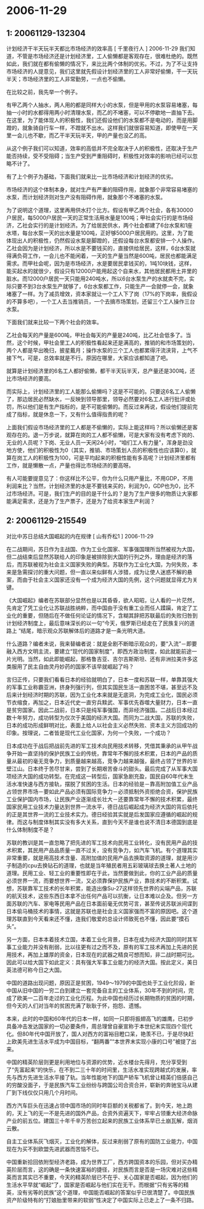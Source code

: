# 2006-11-29

## 1: 20061129-132304

计划经济干半天玩半天都比市场经济的效率高    [ 千里夜行人 ] 2006-11-29    我们知道，不管是市场经济还是计划经济里，工人偷懒都是客观存在，很难杜绝的。既然如此，我们就在都有偷懒的情况下，来比比两个体制的优劣。不过，为了不让支持市场经济的人提意见，我们这里就先假设计划经济里的工人非常好偷懒，干一天玩半天；市场经济里的工人非常勤劳，一点也不偷懒。

在比较之前，我先举一个例子。

有甲乙两个人抽水，两人用的都是同样大小的水泵，但是甲用的水泵容易堵塞，每抽一小时的水都得用两小时清理水泵，而乙的不堵塞，可以不停歇地一直抽下去。在这里，为了能体现人的积极性，我们还假设他们的水泵都不是电动的，而是用脚蹬的，就象骑自行车一样，不蹬就不出水。这样我们就很容易知道，即使甲在一天里一会儿也不歇，而乙干半天玩半天，甲的产量也没乙的高。

从这个例子我们可以知道，效率的高低并不完全取决于人的积极性，还取决于生产能否持续，受不受阻碍；当生产受到严重阻碍时，积极性对效率的影响已经可以忽略不计了。

有了上个例子为基础，下面我们就来比一比市场经济和计划经济的优劣。

市场经济的这个体制本身，就对生产有严重的阻碍作用，就象那个非常容易堵塞的水泵，而计划经济则对生产没有阻碍作用，就象那个不堵塞的水泵。

为了说明这个道理，这里再用供水打个比方。假设有甲乙两个社会，各有30000户居民，每5000户居民一天的正常生活用水量是100吨；甲社会实行的是市场经济，乙社会实行的是计划经济。为了给居民供水，两个社会都建了6台水泵和1座水塔，每台水泵一天的出水量是100吨，正好够5000户居民用的。这里，为了能体现出人的积极性，仍然假设水泵是脚蹬的，还假设每台水泵都安排一个人操作。乙社会因为是计划经济，所以水是不要钱买的，直接供给居民，这样，6台水泵就得满负荷工作，一会儿也不能闲着，一天的生产量当然是600吨，居民也都能满足需求。而甲社会呢，因为是市场经济，水是要居民拿钱买的，1吨10块钱，这样，能买起水的就很少，假设只有12000户能用起这个自来水，其他居民都用土井里的脏水。而12000户居民一天只能用240吨水，所以6台水泵生产的水就卖不完，实际只要不到3台水泵生产就够了，6台水泵都工作，只能生产一会就停一会，就象堵塞了一样。为了减员增效，资本家就让一个工人下了岗（17%的下岗率，我假设的不算多吧），一个工人去当推销员，一个去搞市场策划，还留三个工人操作三台水泵。

下面我们就来比较一下两个社会的效率。

乙社会每天的产量是600吨，甲社会每天的产量是240吨，比乙社会低多了。当然，这个时候，甲社会里工人的积极性看起来还是满高的，推销的和市场策划的，两个人都是早出晚归，披星戴月；操作水泵的三个工人也都累得汗流浃背，上气不接下气，可是，总效率就是不行。原因在哪里，大家应该都知道了吧。

就算是计划经济里的6名工人都好偷懒，都干半天玩半天，总产量还是300吨，还比市场经济的要高。

而实际上，计划经济里的工人能那么偷懒吗？这是不可能的。只要这6名工人偷懒了，那边居民必然缺水，一反映到领导那里，领导必然要对6名工人进行批评或处罚，所以他们是有生产指标的，是不可能偷懒的。而反过来再说，假设他们提前完成了指标，就是休息一下，又有什么值得指责的呢？

上面我们假设市场经济里的工人都是不偷懒的，实际上能这样吗？所以偷懒还是客观存在的。退一万步说，就算在岗的工人都不偷懒，可是大家有没有考虑下岗的、无业的人员呢？下岗、无业人员一天闲24小时，“咱们工人有力量”，浑身是劲没地方使，他们的积极性为0（其实，推销、市场策划人员的积极性也应该算0），就算在岗工人的积极性为100，可是平均起来的积极性能有多高呢？计划经济里都有工作，就是懒散一点，产量也得比市场经济的要高呀。

有人可能要提意见了：你这样比不公平，你为什么只用产量比，不用GDP，不用利润来比？当然，计划经济里的水是不要钱来买的，利润为0，GDP也为0，比不过市场经济。可是，我们生产的目的是干什么的？是为了生产很多的物质让大家都能满足需求，还是为了生产票子，还是为了给资本家生产利润？

## 2: 20061129-215549

对比中苏日总结大国崛起的内在规律    [ 山有乔松1 ] 2006-11-29

在二战期间，苏日作为主战国、作为工业化国家、军事强国理所当然被视为大国，但二战结束后显然苏联给人的印象是被排除到大国的行列之外，理由是经济的落后，而苏联被视为社会主义国家失败的典型。苏联作为工业化大国，为何失败，本来是急需探讨的重大问题，但一直以来似鲜有人涉猎，成为让使人迷惑不解的悬案，而由于社会主义国家还没有一个成为经济大国的先例，这个问题就显得尤为关键。

《大国崛起》编者在苏联部分显然也是以其昏昏，欲人昭昭，让人看的一片茫然，先肯定了凭工业化让苏联战胜纳粹，而中国由于没有重工业而任人蹂躏，肯定了工业化的重要，但随后在不做任何论证的情况下，含糊其辞把苏联最后的失败归咎到计划经济制度上，最后意味深长的以一句“今天，俄罗斯已经走在了民族复兴的道路上 ”结尾，暗示观众苏联解体后的道路才是一条光明大道。

什么道路？编者未说，我来替编者说：就是全剧不断暗示观众的，要“入流”－即要融入西方文明主流，要建立“现代的国家制度”，即西方政治制度，如此就能前途一片光明。当然，如此即能崛起，那格鲁吉亚、吉尔吉斯斯坦、还有非洲拉美许多这类服用了民主自由灵丹妙药的国家不该早就崛起了吗？

言归正传，只要我们看看日本的经验就明白了，日本一度和苏联一样，单靠其强大的军事工业称霸亚洲，挤身列强行列，但其实国民生活一直困苦不堪，甚至远不及后来计划经济时期的苏联，因为工业化本来就是无底洞，为完成工业化，国民必须节衣缩食，再加之，日本近代史一直穷兵黩武、军事优先吞噬大量财力，日本一直是贫穷国家。因此二战前，日本只是纯军事强国，而非经济强国。二战后日本经过数十年努力，成功转型为仅次于美国的经济大国。而同为二战大国，苏联的失败，日本的成功形成鲜明对比，表面上给人以社会主义必然失败、资本主义方回成功的印象。按理说，二者皆是现代工业化国家，为何一个失败，一个成功？

日本成功在于战后把战前先进的军工技术向民用技术转移，凭借其秉承的从甲午战争开始一直坚持的保护民族工业的传统，靠常年不懈的技术积累，日本的产品的质量从最初的毫无竞争力，到质量越来越高，竞争力越来越强，最终占领了世界的半壁江山。日本终于苦尽甘来，尝到了长期艰苦奋斗的甜头。最后完成了从军事大国项经济大国的成功转型。在完成这一转型后，国家急剧充盈，国民自60年代末生活水准快速与西方接轨，摆脱了贫困的生活。日本的经验是－靠高附加值工业产品占领世界市场－要如此产品必须有国际竞争力－必须抵制外资拒绝合资，保护民族工业保护国内市场，让民族产业逐渐成长壮大－还要靠常年不懈的技术积累，最终国家民用工业技术力量达到世界一流水平，德日战后崛起成为经济大国的背后依托的正是其世界一流的工业技术实力。德日经验其实就是后发国家应遵循的崛起的规律。而这与制度体制其实没有多大关系，直到今天不是谁也说不清日本德国到底是什么体制制度不是？

苏联的教训是其一直忽略了把先进的军工技术向民用工业转化，没有民用产品的技术积累，其民用产品品质量一直不过关，没有竞争力，如汽车飞机。有个道理其实非常重要，就是用高技术含量、高附加值的民用产品去换取资源的道理，就是用沙子制造的cpu去换钻石的道理，也就是当年殖民者用五彩玻璃球去换土著人土地的道理。民用工业、轻工业的重要性即在于此，当然要做到此，你的工业产品的质量必须世界一流，而要想世界一流，又必须靠保护民族产业，靠技术的不断积累。试想，苏联靠军工技术的长年积累，能造出像Su-27这样领先世界的尖端产品，苏联的航天技术，这些东西日本拿不出任何产品可以抗衡，让日本难以企及。但另一方面苏联的汽车、家电等民用产品在日本面前毫无优势可言，甚至传说苏联派间谍到日本偷马桶技术的事情，这就是苏联也是社会主义国家强而不富的原因吧。这个道理苏联直到今天看来还不懂，连我们敬爱的总设计师致死也不懂，因此要“摸石头”。

另一方面，日本本着技术立国，本着工业化背景，日本在成为经济大国的同时其军事工业能力并没有削弱，比以往更有过之而不及，原有的军工技术再加上先进的民用技术，再加上雄厚的资金，日本现在的武器之精良可想而知，非二战时期可比。因此可以给大国下如此定义：具有强大军事工业能力的经济大国。按此定义，美日英法德可称今日之大国。

中国的道路出现问题，原因正是贫困，1949～1979的中国也处于工业化阶段，新中国从旧中国的一穷二白到建立一套完备自主的工业体系，30年不到的时间，完成了欧美一二百年走过的工业化历程。为此中国也经历过长期物质的贫困的时期，但今天的人们对当年的贫困充满了耿耿于怀，抱怨、遗憾。

本来，此时的中国和60年代的日本一样，如同一只即将振翅高飞的雄鹰，已初步具备冲击发达国家的一切必要条件，周总理曾自豪宣称于本世纪末实现四个现代化。但80年代中国开放了，国人对西方的富裕目瞪口呆，艳羡不已，于是尽快赶上欧美先进生活水平成为中国目标，“翻两番”“本世界末实现小康的口号”被提了出来。

中国的精英阶层则更是利用地位与资源的优势，近水楼台先得月，充分享受到了“先富起来”的快乐，在不到二三十年的时间里，生活水准实现跨越式的发展，率先与西方先进生活水平接了轨。当年性能地下的国产轿车飞机曾让精英们倍感自己的穷酸没面子，于是民族汽车工业纷纷与跨国公司合资合并，崭新的奔驰宝马从建厂到下线仅仅只用几个月时间。

西方汽车巨头在迅速占领中国市场的同时年巨额的关税都省了。到今天，地上跑的，天上飞的无一不是先进的国外产品，合资外资遍天下，牢牢占领重大经济命脉产业的前五位。建国三十年千辛万苦创立起来的民族工业体系早已土崩瓦解，烟消云散。

自主工业体系灰飞烟灭，工业化的解体，反过来削弱了原有的国防工业能力，中国现在为买不到欧盟先进武器而苦恼不已。

中国重新拾回依附型经济老路，成为世界工厂，西方跨国资本的乐园，但对买办精英阶层而言，这的确是一条快速富裕的捷径，对民族而言是否是一场灾难对这些精英而言其实已不重要，今天的精英阶层已不在乎、关心国家是否崛起，因为他们的生活水平早就“崛起”了，国家是否崛起与他们实在无干。而根据“只有劣等的精英，没有劣等的民族”这个道理，中国能否崛起的答案似乎已很清楚了。中国民族资产阶级特有的“打娘胎里带来的软弱”性决定了中国实际上已走上了一条不归路。


